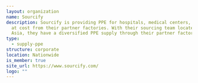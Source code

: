 ```yaml
---
layout: organization
name: Sourcify
description: Sourcify is providing PPE for hospitals, medical centers, and more
  at cost from their partner factories. With their sourcing team located across
  Asia, they have a diversified PPE supply through their partner factories.
type:
  - supply-ppe
structure: corporate
location: Nationwide
is_member: true
site_url: https://www.sourcify.com/
logo: ""
---
```

